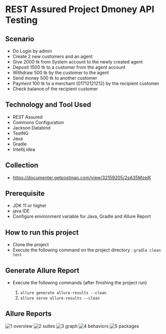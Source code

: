 # REST Assured Project Dmoney API Testing

## Scenario
- Do Login by admin
- Create 2 new customers and an agent
- Give 2000 tk from System account to the newly created agent
- Deposit 1500 tk to a customer from the agent account
- Withdraw 500 tk by the customer to the agent
- Send money 500 tk to another customer
- Payment 100 tk to a merchant (01712121212) by the recipient customer
- Check balance of the recipient customer

## Technology and Tool Used
- REST Assured
- Commons Configuration
- Jackson Databind
- TestNG
- Java
- Gradle
- Intellij idea

## Collection
- https://documenter.getpostman.com/view/32159205/2sA35MzeiK

## Prerequisite
- JDK 11 or higher
- java IDE
- Configure environment variable for Java, Gradle and Allure Report

## How to run this project
- Clone the project
- Execute the following command on the project directory : `gradle clean test`

## Generate Allure Report
- Execute the following commands (after finishing the project run)

  1. `allure generate allure-results --clean`
  2. `allure serve allure-results --clean`

## Allure Reports
![1 overview](https://github.com/touhid-96/REST-Assured-Project-Dmoney-API-Testing/assets/29010371/f92f1ae5-42fb-4dd0-b652-894f6a6c2649)
![2 suites](https://github.com/touhid-96/REST-Assured-Project-Dmoney-API-Testing/assets/29010371/c52295df-fb9f-4990-a94d-d537308d61c7)
![3 graph](https://github.com/touhid-96/REST-Assured-Project-Dmoney-API-Testing/assets/29010371/93aad822-e71c-4b5c-989e-3f11e4f26559)
![4 behaviors](https://github.com/touhid-96/REST-Assured-Project-Dmoney-API-Testing/assets/29010371/1188fbe0-9bcb-4e72-8c15-e95fcea87412)
![5 packages](https://github.com/touhid-96/REST-Assured-Project-Dmoney-API-Testing/assets/29010371/6acd6309-9e45-4e81-9502-5169441dfa6d)

